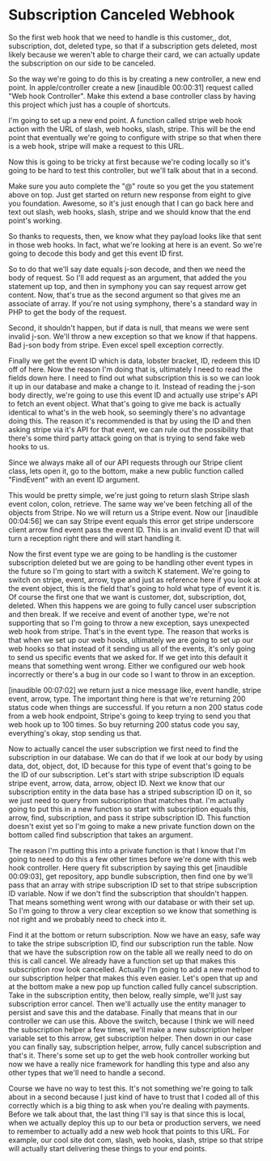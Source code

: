 # Subscription Canceled Webhook

So the first web hook that we need to handle is this customer,, dot, subscription, dot, deleted type, so that if a subscription gets deleted, most likely because we weren't able to charge their card, we can actually update the subscription on our side to be canceled.

So the way we're going to do this is by creating a new controller, a new end point. In apple/controller create a new [inaudible 00:00:31] request called "Web hook Controller". Make this extend a base controller class by having this project which just has a couple of shortcuts.

I'm going to set up a new end point. A function called stripe web hook action with the URL of slash, web hooks, slash, stripe. This will be the end point that eventually we're going to configure with stripe so that when there is a web hook, stripe will make a request to this URL.

Now this is going to be tricky at first because we're coding locally so it's going to be hard to test this controller, but we'll talk about that in a second.

Make sure you auto complete the "@" route so you get the you statement above on top. Just get started on return new response from eight to give you foundation. Awesome, so it's just enough that I can go back here and text out slash, web hooks, slash, stripe and we should know that the end point's working.

So thanks to requests, then, we know what they payload looks like that sent in those web hooks. In fact, what we're looking at here is an event. So we're going to decode this body and get this event ID first.

So to do that we'll say date equals j-son decode, and then we need the body of request. So I'll add request as an argument, that added the you statement up top, and then in symphony you can say request arrow get content. Now, that's true as the second argument so that gives me an associate of array. If you're not using symphony, there's a standard way in PHP to get the body of the request.

Second, it shouldn't happen, but if data is null, that means we were sent invalid j-son. We'll throw a new exception so that we know if that happens. Bad j-son body from stripe. Even excel spell exception correctly.

Finally we get the event ID which is data, lobster bracket, ID, redeem this ID off of here. Now the reason I'm doing that is, ultimately I need to read the fields down here. I need to find out what subscription this is so we can look it up in our database and make a change to it. Instead of reading the j-son body directly, we're going to use this event ID and actually use stripe's API to fetch an event object. What that's going to give me back is actually identical to what's in the web hook, so seemingly there's no advantage doing this. The reason it's recommended is that by using the ID and then asking stripe via it's API for that event, we can rule out the possibility that there's some third party attack going on that is trying to send fake web hooks to us.

Since we always make all of our API requests through our Stripe client class, lets open it, go to the bottom, make a new public function called "FindEvent" with an event ID argument.

This would be pretty simple, we're just going to return slash Stripe slash event colon, colon, retrieve. The same way we've been fetching all of the objects from Stripe. No we will return us a Stripe event. Now our [inaudible 00:04:56] we can say Stripe event equals this error get stripe underscore client arrow find event pass the event ID. This is an invalid event ID that will turn a reception right there and will start handling it.

Now the first event type we are going to be handling is the customer subscription deleted but we are going to be handling other event types in the future so I'm going to start with a switch K statement. We're going to switch on stripe, event, arrow, type and just as reference here if you look at the event object, this is the field that's going to hold what type of event it is. Of course the first one that we want is customer, dot, subscription, dot, deleted. When this happens we are going to fully cancel user subscription and then break. If we receive and event of another type, we're not supporting that so I'm going to throw a new exception, says unexpected web hook from stripe. That's in the event type. The reason that works is that when we set up our web hooks, ultimately we are going to set up our web hooks so that instead of it sending us all of the events, it's only going to send us specific events that we asked for. If we get into this default it means that something went wrong. Either we configured our web hook incorrectly or there's a bug in our code so I want to throw in an exception.

[inaudible 00:07:02] we return just a nice message like, event handle, stripe event, arrow, type. The important thing here is that we're returning 200 status code when things are successful. If you return a non 200 status code from a web hook endpoint, Stripe's going to keep trying to send you that web hook up to 100 times. So buy returning 200 status code you say, everything's okay, stop sending us that.

Now to actually cancel the user subscription we first need to find the subscription in our database. We can do that if we look at our body by using data, dot, object, dot, ID because for this type of event that's going to be the ID of our subscription. Let's start with stripe subscription ID equals stripe event, arrow, data, arrow, object ID. Next we know that our subscription entity in the data base has a striped subscription ID on it, so we just need to query from subscription that matches that. I'm actually going to put this in a new function so start with subscription equals this, arrow, find, subscription, and pass it stripe subscription ID. This function doesn't exist yet so I'm going to make a new private function down on the bottom called find subscription that takes an argument.

The reason I'm putting this into a private function is that I know that I'm going to need to do this a few other times before we're done with this web hook controller. Here query fit subscription by saying this get [inaudible 00:09:03], get repository, app bundle subscription, then find one by we'll pass that an array with stripe subscription ID set to that stripe subscription ID variable. Now if we don't find the subscription that shouldn't happen. That means something went wrong with our database or with their set up. So I'm going to throw a very clear exception so we know that something is not right and we probably need to check into it.

Find it at the bottom or return subscription. Now we have an easy, safe way to take the stripe subscription ID, find our subscription run the table. Now that we have the subscription row on the table all we really need to do on this is call cancel. We already have a function set up that makes this subscription row look cancelled. Actually I'm going to add a new method to our subscription helper that makes this even easier. Let's open that up and at the bottom make a new pop up function called fully cancel subscription. Take in the subscription entity, then below, really simple, we'll just say subscription error cancel. Then we'll actually use the entity manager to persist and save this and the database. Finally that means that in our controller we can use this. Above the switch, because I think we will need the subscription helper a few times, we'll make a new subscription helper variable set to this arrow, get subscription helper. Then down in our case you can finally say, subscription helper, arrow, fully cancel subscription and that's it. There's some set up to get the web hook controller working but now we have a really nice framework for handling this type and also any other types that we'll need to handle a second.

Course we have no way to test this. It's not something we're going to talk about in a second because I just kind of have to trust that I coded all of this correctly which is a big thing to ask when you're dealing with payments. Before we talk about that, the last thing I'll say is that since this is local, when we actually deploy this up to our beta or production servers, we need to remember to actually add a new web hook that points to this URL. For example, our cool site dot com, slash, web hooks, slash, stripe so that stripe will actually start delivering these things to your end points.
